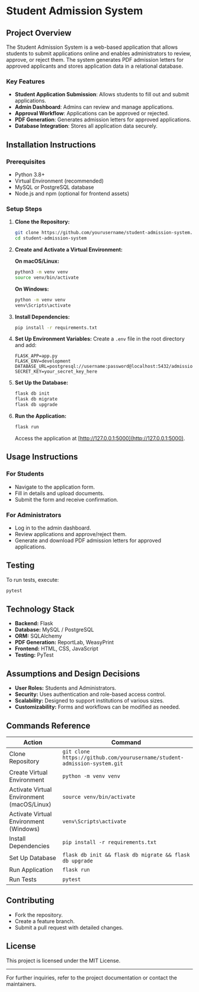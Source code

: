 # Student Admission System

## Project Overview
The Student Admission System is a web-based application that allows students to submit applications online and enables administrators to review, approve, or reject them. The system generates PDF admission letters for approved applicants and stores application data in a relational database.

### Key Features
- **Student Application Submission**: Allows students to fill out and submit applications.
- **Admin Dashboard**: Admins can review and manage applications.
- **Approval Workflow**: Applications can be approved or rejected.
- **PDF Generation**: Generates admission letters for approved applications.
- **Database Integration**: Stores all application data securely.

## Installation Instructions

### Prerequisites
- Python 3.8+
- Virtual Environment (recommended)
- MySQL or PostgreSQL database
- Node.js and npm (optional for frontend assets)

### Setup Steps

1. **Clone the Repository:**
   ```bash
   git clone https://github.com/yourusername/student-admission-system.git
   cd student-admission-system
   ```

2. **Create and Activate a Virtual Environment:**
   
   **On macOS/Linux:**
   ```bash
   python3 -m venv venv
   source venv/bin/activate
   ```

   **On Windows:**
   ```bash
   python -m venv venv
   venv\Scripts\activate
   ```

3. **Install Dependencies:**
   ```bash
   pip install -r requirements.txt
   ```

4. **Set Up Environment Variables:**
   Create a `.env` file in the root directory and add:
   ```env
   FLASK_APP=app.py
   FLASK_ENV=development
   DATABASE_URL=postgresql://username:password@localhost:5432/admission_db
   SECRET_KEY=your_secret_key_here
   ```

5. **Set Up the Database:**
   ```bash
   flask db init
   flask db migrate
   flask db upgrade
   ```

6. **Run the Application:**
   ```bash
   flask run
   ```
   Access the application at [http://127.0.0.1:5000](http://127.0.0.1:5000).

## Usage Instructions

### For Students
- Navigate to the application form.
- Fill in details and upload documents.
- Submit the form and receive confirmation.

### For Administrators
- Log in to the admin dashboard.
- Review applications and approve/reject them.
- Generate and download PDF admission letters for approved applications.

## Testing
To run tests, execute:
```bash
pytest
```

## Technology Stack
- **Backend:** Flask
- **Database:** MySQL / PostgreSQL
- **ORM:** SQLAlchemy
- **PDF Generation:** ReportLab, WeasyPrint
- **Frontend:** HTML, CSS, JavaScript
- **Testing:** PyTest

## Assumptions and Design Decisions
- **User Roles:** Students and Administrators.
- **Security:** Uses authentication and role-based access control.
- **Scalability:** Designed to support institutions of various sizes.
- **Customizability:** Forms and workflows can be modified as needed.

## Commands Reference

| Action | Command |
|--------|---------|
| Clone Repository | `git clone https://github.com/yourusername/student-admission-system.git` |
| Create Virtual Environment | `python -m venv venv` |
| Activate Virtual Environment (macOS/Linux) | `source venv/bin/activate` |
| Activate Virtual Environment (Windows) | `venv\Scripts\activate` |
| Install Dependencies | `pip install -r requirements.txt` |
| Set Up Database | `flask db init && flask db migrate && flask db upgrade` |
| Run Application | `flask run` |
| Run Tests | `pytest` |

## Contributing
- Fork the repository.
- Create a feature branch.
- Submit a pull request with detailed changes.

## License
This project is licensed under the MIT License.

---
For further inquiries, refer to the project documentation or contact the maintainers.

